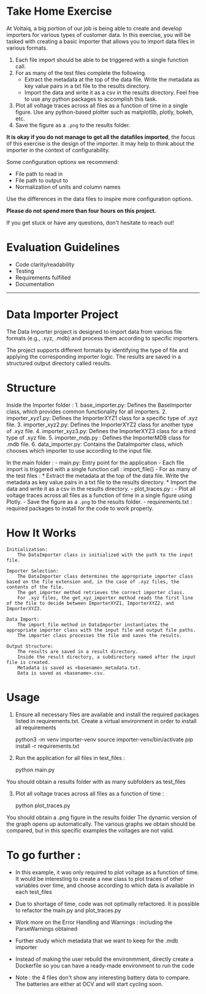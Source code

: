 # Take Home Exercise
At Voltaiq, a big portion of our job is being able to create and develop importers for various types of customer data. In this exercise, you will be tasked with creating a basic importer that allows you to import data files in various formats.

1. Each file import should be able to be triggered with a single function call.
2. For as many of the test files complete the following.
   * Extract the metadata at the top of the data file. Write the metadata as key value pairs in a txt file to the results directory.
   * Import the data and write it as a csv in the results directory. Feel free to use any python packages to accomplish this task.
3. Plot all voltage traces across all files as a function of time in a single figure. Use any python-based plotter such as matplotlib, plotly, bokeh, etc.
4. Save the figure as a `.png` to the results folder.

**It is okay if you do not manage to get all the datafiles imported**, the focus of this exercise is the design of the importer. It may help to think about the importer in the context of configurability.

Some configuration options we recommend:
   * File path to read in
   * File path to output to
   * Normalization of units and column names

Use the differences in the data files to inspire more configuration options.

**Please do not spend more than four hours on this project.**

If you get stuck or have any questions, don't hesitate to reach out!

# Evaluation Guidelines
* Code clarity/readability
* Testing
* Requirements fulfilled
* Documentation

------------------------------------------------------------------------------------------------------------

# Data Importer Project

The Data Importer project is designed to import data from various file formats (e.g., .xyz, .mdb) and process them according to specific importers. 

The project supports different formats by identifying the type of file and applying the corresponding importer logic. The results are saved in a structured output directory called results.

# Structure

Inside the Importer folder : 
    1. base_importer.py: Defines the BaseImporter class, which provides common functionality for all importers.
    2. importer_xyz1.py: Defines the ImporterXYZ1 class for a specific type of .xyz file.
    3. importer_xyz2.py: Defines the ImporterXYZ2 class for another type of .xyz file.
    4. importer_xyz3.py: Defines the ImporterXYZ3 class for a third type of .xyz file.
    5. importer_mdp.py : Defines the ImporterMDB class for .mdb file.
    6. data_importer.py: Contains the DataImporter class, which chooses which importer to use according to the input file.

In the main folder : 
    - main.py: Entry point for the application
            - Each file import is triggered with a single function call : import_file()
            - For as many of the test files :
                * Extract the metadata at the top of the data file. Write the metadata as key value pairs in a txt file to the results directory.
                * Import the data and write it as a csv in the results directory.
    - plot_traces.py : 
            - Plot all voltage traces across all files as a function of time in a single figure using Plotly.
            - Save the figure as a `.png` to the results folder.
    - requirements.txt : required packages to install for the code to work properly.


# How It Works

    Initialization:
        The DataImporter class is initialized with the path to the input file.

    Importer Selection:
        The DataImporter class determines the appropriate importer class based on the file extension and, in the case of .xyz files, the contents of the file.
        The get_importer method retrieves the correct importer class.
        For .xyz files, the get_xyz_importer method reads the first line of the file to decide between ImporterXYZ1, ImporterXYZ2, and ImporterXYZ3.

    Data Import:
        The import_file method in DataImporter instantiates the appropriate importer class with the input file and output file paths.
        The importer class processes the file and saves the results.

    Output Structure:
        The results are saved in a result directory.
        Inside the result directory, a subdirectory named after the input file is created.
        Metadata is saved as <basename>_metadata.txt.
        Data is saved as <basename>.csv.

# Usage

1. Ensure all necessary files are available and install the required packages listed in requirements.txt.
    Create a virtual environment in order to install all requirements

    python3 -m venv importer-venv
    source importer-venv/bin/activate
    pip install -r requirements.txt

2. Run the application for all files in test_files :

    python main.py 

You should obtain a results folder with as many subfolders as test_files


3. Plot all voltage traces across all files as a function of time :

    python plot_traces.py

You should obtain a .png figure in the results folder
The dynamic version of the graph opens up automatically. The various graphs we obtain should be compared, but in this specific examples the voltages are not valid. 

# To go further :

- In this example, it was only required to plot voltage as a function of time. It would be interesting to create a new class to plot traces of other variables over time, and choose according to which data is available in each test_files

- Due to shortage of time, code was not optimally refactored. It is possible to refactor the main.py and plot_traces.py

- Work more on the Error Handling and Warnings : including the ParseWarnings obtained

- Further study which metadata that we want to keep for the .mdb importer

- Instead of making the user rebuild the environmment, directly create a Dockerfile so you can have a ready-made environment to run the code 

- Note : the 4 files don't show any interesting battery data to compare. The batteries are either at OCV and will start cycling soon. 
